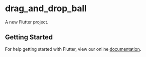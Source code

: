 # drag_and_drop_ball

A new Flutter project.

## Getting Started

For help getting started with Flutter, view our online
[documentation](https://flutter.io/).
